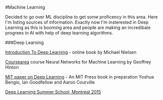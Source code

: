 #Machine Learning

Decided to go over ML discipline to get some proficency in this area. Here I'm listing sources of information.
Exactly now I'm insterested in Deep Learning as this is booming area and people are making an incredibale progrees in AI with help of deep learning algorithms. 

###Deep Learning

[Introduction To Deep Learning](http://neuralnetworksanddeeplearning.com/chap1.html) - online book by Michael Nielsen 

[Coursearea](https://www.coursera.org/course/neuralnets) course Neural Networks for Machine Learning by Geoffrey Hinton

[MIT paper on Deep Learning](http://www.iro.umontreal.ca/~bengioy/dlbook/version-07-08-2015/dlbook.html) - An MIT Press book in preparation Yoshua Bengio, Ian Goodfellow and Aaron Courville

[Deep Learning Summer School, Montreal 2015](http://videolectures.net/deeplearning2015_salakhutdinov_deep_learning/)
